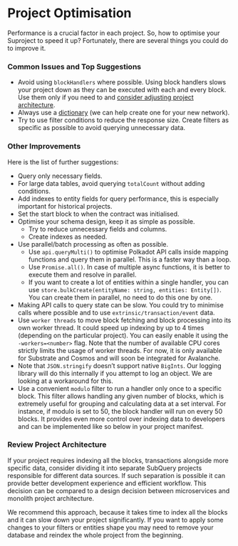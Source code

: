 # Project Optimisation

Performance is a crucial factor in each project. So, how to optimise your Suproject to speed it up?
Fortunately, there are several things you could do to improve it. 

### Common Issues and Top Suggestions

- Avoid using `blockHandlers` where possible. Using block handlers slows your project down as they can be executed with each and every block. Use them only if you need to and [consider adjusting project architecture](#rethink-project-architecture).
- Always use a [dictionary](../tutorials_examples/dictionary.html#how-does-a-subquery-dictionary-work) (we can help create one for your new network). 
- Try to use filter conditions to reduce the response size. Create filters as specific as possible to avoid querying unnecessary data. 

### Other Improvements 

 Here is the list of further suggestions:

- Query only necessary fields. 
- For large data tables, avoid querying `totalCount` without adding conditions.
- Add indexes to entity fields for query performance, this is especially important for historical projects.
- Set the start block to when the contract was initialised. 
- Optimise your schema design, keep it as simple as possible. 
    - Try to reduce unnecessary fields and columns.
    - Create  indexes as needed.
- Use parallel/batch processing as often as possible. 
    - Use `api.queryMulti()` to optimise Polkadot API calls inside mapping functions and query them in parallel. This is a faster way than a loop.
    - Use `Promise.all()`. In case of multiple async functions, it is better to execute them and resolve in parallel.
    - If you want to create a lot of entities within a single handler, you can use `store.bulkCreate(entityName: string, entities: Entity[])`. You can create them in parallel, no need to do this one by one.
- Making API calls to query state can be slow. You could try to minimise calls where possible and to use `extrinsic/transaction/event` data.
- Use `worker threads` to move block fetching and block processing into its own worker thread. It could speed up indexing by up to 4 times (depending on the particular project). You can easily enable it using the `-workers=<number>` flag. Note that the number of available CPU cores strictly limits the usage of worker threads. For now, it is only available for Substrate and Cosmos and will soon be integrated for Avalanche.
- Note that `JSON.stringify` doesn’t support native `BigInts`. Our logging library will do this internally if you attempt to log an object. We are looking at a workaround for this.
- Use a convenient `modulo` filter to run a handler only once to a specific block. This filter allows handling any given number of blocks, which is extremely useful for grouping and calculating data at a set interval. For instance, if modulo is set to 50, the block handler will run on every 50 blocks. It provides even more control over indexing data to developers and can be implemented like so below in your project manifest.

### Review Project Architecture

If your project requires indexing all the blocks, transactions alongside more specific data, consider dividing it into separate SubQuery projects responsible for different data sources. If such separation is possible it can provide better development experience and efficient workflow. This decision can be compared to a design decision between microservices and monolith project architecture. 

We recommend this approach, because it takes time to index all the blocks and it can slow down your project significantly. If you want to apply some changes to your filters or entities shape you may need to remove your database and reindex the whole project from the beginning. 